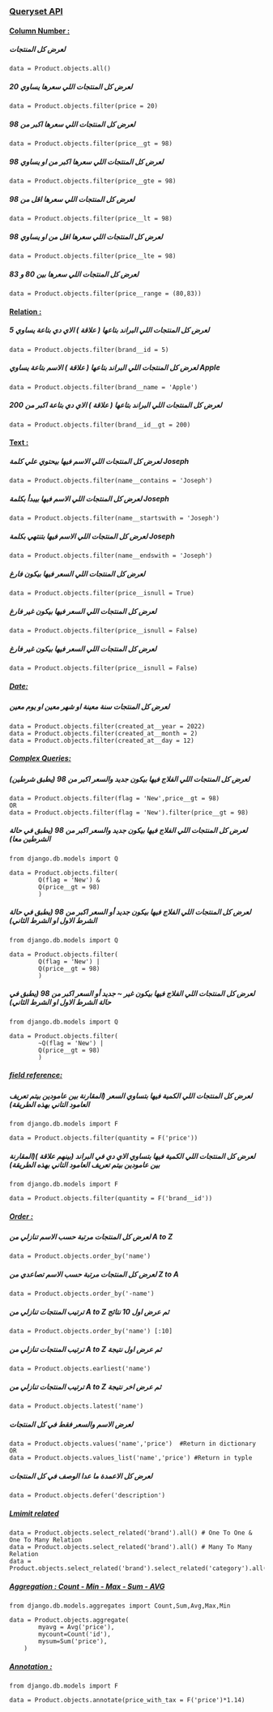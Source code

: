 ### <u>**Queryset API**</u>



#### <u>Column Number :</u>

#####  لعرض كل المنتجات

```django
data = Product.objects.all()
```

#####  لعرض كل المنتجات اللي سعرها يساوي 20

```django
data = Product.objects.filter(price = 20)
```

#####  لعرض كل المنتجات اللي سعرها اكبر من 98

```django
data = Product.objects.filter(price__gt = 98)
```

#####  لعرض كل المنتجات اللي سعرها اكبر من او يساوي 98

```django
data = Product.objects.filter(price__gte = 98)
```

#####  لعرض كل المنتجات اللي سعرها اقل من 98

```django
data = Product.objects.filter(price__lt = 98)
```

#####  لعرض كل المنتجات اللي سعرها اقل من او يساوي 98

```django
data = Product.objects.filter(price__lte = 98)
```

#####  لعرض كل المنتجات اللي سعرها بين 80 و 83

```django
data = Product.objects.filter(price__range = (80,83))
```



#### <u>Relation :</u>

##### لعرض كل المنتجات اللي البراند بتاعها ( علاقة )  الاي دي بتاعة يساوي 5

```django
data = Product.objects.filter(brand__id = 5)
```

##### لعرض كل المنتجات اللي البراند بتاعها ( علاقة )  الاسم بتاعة يساوي Apple

```django
data = Product.objects.filter(brand__name = 'Apple')
```

##### لعرض كل المنتجات اللي البراند بتاعها ( علاقة )  الاي دي بتاعة اكبر من 200

```django
data = Product.objects.filter(brand__id__gt = 200)
```



#### <u>Text :</u>

##### لعرض كل المنتجات اللي الاسم فيها بيحتوي علي كلمة Joseph

```django
data = Product.objects.filter(name__contains = 'Joseph')
```

##### لعرض كل المنتجات اللي الاسم فيها بيبدأ بكلمة Joseph

```django
data = Product.objects.filter(name__startswith = 'Joseph')
```

##### لعرض كل المنتجات اللي الاسم فيها بتنتهي بكلمة Joseph

```django
data = Product.objects.filter(name__endswith = 'Joseph')
```

##### لعرض كل المنتجات اللي السعر فيها بيكون فارغ 

```django
data = Product.objects.filter(price__isnull = True)
```

##### لعرض كل المنتجات اللي السعر فيها بيكون غير فارغ 

```django
data = Product.objects.filter(price__isnull = False)
```

##### لعرض كل المنتجات اللي السعر فيها بيكون غير فارغ 

```django
data = Product.objects.filter(price__isnull = False)
```



##### <u>Date:</u>

##### لعرض كل المنتجات سنة معينة او شهر معين او يوم معين 

```django
data = Product.objects.filter(created_at__year = 2022) 
data = Product.objects.filter(created_at__month = 2) 
data = Product.objects.filter(created_at__day = 12) 
```



##### <u>*Complex Queries*:</u>

##### لعرض كل المنتجات اللي الفلاج فيها بيكون جديد والسعر اكبر من 98 (يطبق شرطين) 

```django
data = Product.objects.filter(flag = 'New',price__gt = 98)
OR
data = Product.objects.filter(flag = 'New').filter(price__gt = 98)
```

##### لعرض كل المنتجات اللي الفلاج فيها بيكون جديد والسعر اكبر من 98 (يطبق في حالة الشرطين معا) 

```django
from django.db.models import Q

data = Product.objects.filter(
        Q(flag = 'New') &
        Q(price__gt = 98)
        ) 
```

##### لعرض كل المنتجات اللي الفلاج فيها بيكون جديد  أو السعر اكبر من 98 (يطبق في حالة الشرط الاول او الشرط الثاني) 

```django
from django.db.models import Q

data = Product.objects.filter(
        Q(flag = 'New') |
        Q(price__gt = 98)
        ) 
```

##### لعرض كل المنتجات اللي الفلاج فيها بيكون غير ~ جديد  أو السعر اكبر من 98 (يطبق في حالة الشرط الاول او الشرط الثاني) 

```django
from django.db.models import Q

data = Product.objects.filter(
        ~Q(flag = 'New') |
        Q(price__gt = 98)
        ) 
```



##### <u>field reference:</u>

##### لعرض كل المنتجات اللي الكمية فيها بتساوي السعر  (المقارنة بين عامودين بيتم تعريف العامود التاني  بهذه الطريقة) 

```django
from django.db.models import F

data = Product.objects.filter(quantity = F('price'))
```

##### لعرض كل المنتجات اللي الكمية فيها بتساوي الاي دي في البراند (بينهم علاقة )(المقارنة بين عامودين بيتم تعريف العامود التاني  بهذه الطريقة) 

```django
from django.db.models import F

data = Product.objects.filter(quantity = F('brand__id'))
```



##### <u>Order :</u>

##### لعرض كل المنتجات مرتبة حسب الاسم تنازلي من A to Z 

```django
data = Product.objects.order_by('name')
```

##### لعرض كل المنتجات مرتبة حسب الاسم تصاعدي من Z to A 

```django
data = Product.objects.order_by('-name')
```

##### ترتيب المنتجات تنازلي من A to Z ثم عرض اول 10 نتائج

```django
data = Product.objects.order_by('name') [:10]
```

##### ترتيب المنتجات تنازلي من A to Z ثم عرض اول نتيجة

```django
data = Product.objects.earliest('name')
```

##### ترتيب المنتجات تنازلي من A to Z ثم عرض اخر نتيجة

```django
data = Product.objects.latest('name')
```

##### لعرض الاسم والسعر فقط في كل المنتجات

```django
data = Product.objects.values('name','price')  #Return in dictionary
OR
data = Product.objects.values_list('name','price') #Return in typle
```

##### لعرض كل الاعمدة ما عدا الوصف في كل المنتجات

```django
data = Product.objects.defer('description')
```



##### <u>*Lmimit related*</u>

```django
data = Product.objects.select_related('brand').all() # One To One & One To Many Relation
data = Product.objects.select_related('brand').all() # Many To Many Relation
data = Product.objects.select_related('brand').select_related('category').all()
```



##### <u>*Aggregation : Count - Min - Max - Sum - AVG*</u>

```django
from django.db.models.aggregates import Count,Sum,Avg,Max,Min

data = Product.objects.aggregate(
        myavg = Avg('price'),
        mycount=Count('id'),
        mysum=Sum('price'),
    )
```



##### <u>*Annotation :*</u>

```django
from django.db.models import F

data = Product.objects.annotate(price_with_tax = F('price')*1.14)
```

